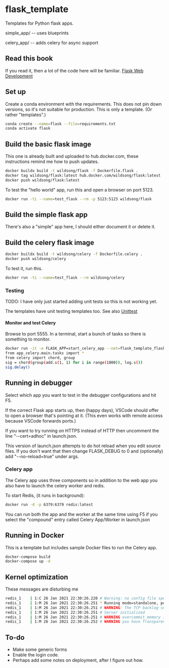 # flask_template

Templates for Python flask apps.

simple_app/ -- uses blueprints

celery_app/ -- adds celery for async support

## Read this book

If you read it, then a lot of the code here will be familiar.
[Flask Web Development](https://learning.oreilly.com/library/view/flask-web-development)

## Set up

Create a conda environment with the requirements. This does not
pin down versions, so it's not suitable for production. This is only
a template. (Or rather "templates".)

```bash
conda create --name=flask --file=requirements.txt
conda activate flask
```

## Build the basic flask image

This one is already built and uploaded to hub.docker.com,
these instructions remind me how to push updates.

```bash
docker buildx build -t wildsong/flask -f Dockerfile.flask .
docker tag wildsong/flask:latest hub.docker.com/wildsong/flask:latest
docker push wildsong/flask:latest
```

To test the "hello world" app, run this and open a browser on port 5123.

```bash
docker run -ti --name=test_flask --rm -p 5123:5123 wildsong/flask
```

## Build the simple flask app

There's also a "simple" app here, I should either document it or delete it.

## Build the celery flask image

```bash
docker buildx build -t wildsong/celery -f Dockerfile.celery .
docker push wildsong/celery
```
 To test it, run this.

```bash
docker run -ti --name=test_flask --rm wildsong/celery
```

### Testing

TODO: I have only just started adding unit tests so this is not working yet.

The templates have unit testing templates too.
See also [Unittest](https://docs.python.org/3.6/library/unittest.html)

#### Monitor and test Celery

Browse to port 5555. In a terminal, start a bunch of tasks so there is something to monitor.

```bash
docker run -it -e FLASK_APP=start_celery_app --net=flask_template_flask_net -v `pwd`:/srv wildsong/flask flask shell
from app_celery.main.tasks import *
from celery import chord, group
sig = chord(group(add.s(1, 1) for i in range(1000)), log.s())
sig.delay()
```

## Running in debugger

Select which app you want to test in the debugger configurations and hit F5.

If the correct Flask app starts up, then (happy days),
VSCode should offer to open a browser that's pointing at it.
(This even works with remote access because VSCode forwards ports.)

If you want to try running on HTTPS instead of HTTP then uncomment the
line "--cert=adhoc" in launch.json.

This version of launch.json attempts to do hot reload when you edit
source files. If you don't want that then change FLASK_DEBUG to 0 and
(optionally) add "--no-reload=true" under args.

### Celery app

The Celery app uses three components so in addition to the web app you also
have to launch the celery worker and redis.

To start Redis, (it runs in background):

```bash
docker run -d -p 6379:6379 redis:latest
```

You can run both the app and the worker at the same time using F5
if you select the "compound" entry called Celery App/Worker in launch.json 

## Running in Docker

This is a template but includes sample Docker files to run the Celery app.

```bash
docker-compose build
docker-compose up -d
```

## Kernel optimization

These messages are disturbing me

```bash
redis_1    | 1:C 26 Jan 2021 22:30:26.220 # Warning: no config file specified, using the default config. In order to specify a config file use redis-server /path/to/redis.conf
redis_1    | 1:M 26 Jan 2021 22:30:26.251 * Running mode=standalone, port=6379.
redis_1    | 1:M 26 Jan 2021 22:30:26.251 # WARNING: The TCP backlog setting of 511 cannot be enforced because /proc/sys/net/core/somaxconn is set to the lower value of 128.
redis_1    | 1:M 26 Jan 2021 22:30:26.251 # Server initialized
redis_1    | 1:M 26 Jan 2021 22:30:26.251 # WARNING overcommit_memory is set to 0! Background save may fail under low memory condition. To fix this issue add 'vm.overcommit_memory = 1' to /etc/sysctl.conf and then reboot or run the command 'sysctl vm.overcommit_memory=1' for this to take effect.
redis_1    | 1:M 26 Jan 2021 22:30:26.252 # WARNING you have Transparent Huge Pages (THP) support enabled in your kernel. This will create latency and memory usage issues with Redis. To fix this issue run the command 'echo madvise > /sys/kernel/mm/transparent_hugepage/enabled' as root, and add it to your /etc/rc.local in order to retain the setting after a reboot. Redis must be restarted after THP is disabled (set to 'madvise' or 'never').
```

## To-do

* Make some generic forms
* Enable the login code.
* Perhaps add some notes on deployment, after I figure out how.

